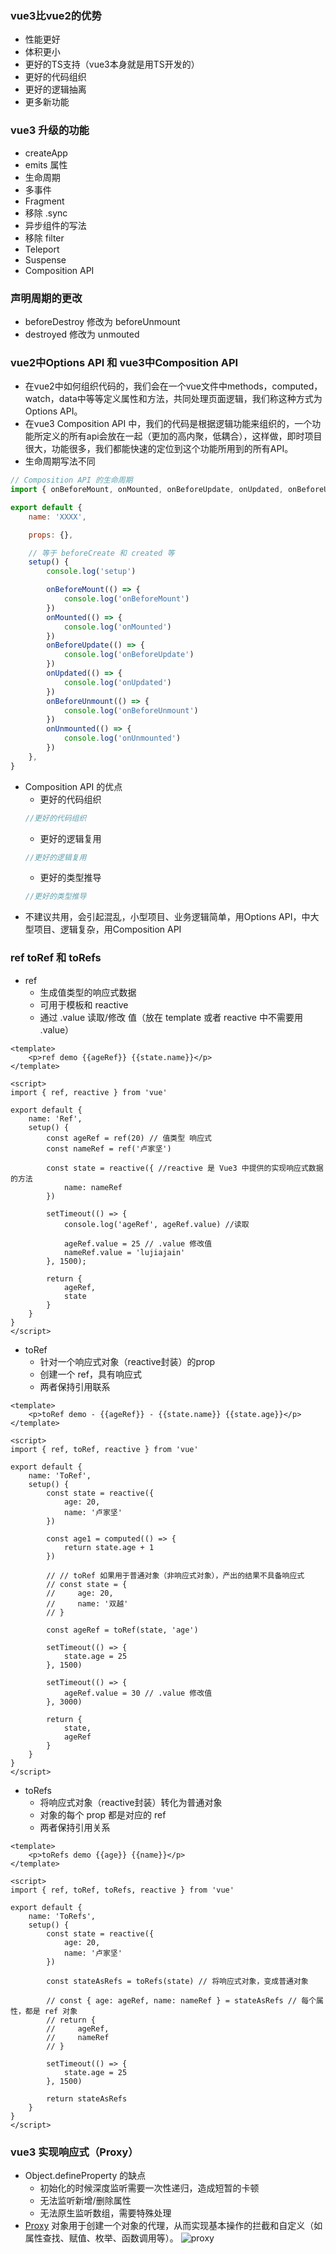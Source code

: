 ### vue3比vue2的优势
* 性能更好
* 体积更小
* 更好的TS支持（vue3本身就是用TS开发的）
* 更好的代码组织
* 更好的逻辑抽离
* 更多新功能

### vue3 升级的功能
* createApp
* emits 属性
* 生命周期
* 多事件
* Fragment
* 移除 .sync
* 异步组件的写法
* 移除 filter
* Teleport
* Suspense
* Composition API

### 声明周期的更改
* beforeDestroy 修改为 beforeUnmount
* destroyed 修改为 unmouted

### vue2中Options API 和 vue3中Composition API
* 在vue2中如何组织代码的，我们会在一个vue文件中methods，computed，watch，data中等等定义属性和方法，共同处理页面逻辑，我们称这种方式为Options API。
* 在vue3 Composition API 中，我们的代码是根据逻辑功能来组织的，一个功能所定义的所有api会放在一起（更加的高内聚，低耦合），这样做，即时项目很大，功能很多，我们都能快速的定位到这个功能所用到的所有API。
* 生命周期写法不同
```js
// Composition API 的生命周期
import { onBeforeMount, onMounted, onBeforeUpdate, onUpdated, onBeforeUnmount, onUnmounted } from 'vue'

export default {
    name: 'XXXX',

    props: {},

    // 等于 beforeCreate 和 created 等
    setup() {
        console.log('setup')

        onBeforeMount(() => {
            console.log('onBeforeMount')
        })
        onMounted(() => {
            console.log('onMounted')
        })
        onBeforeUpdate(() => {
            console.log('onBeforeUpdate')
        })
        onUpdated(() => {
            console.log('onUpdated')
        })
        onBeforeUnmount(() => {
            console.log('onBeforeUnmount')
        })
        onUnmounted(() => {
            console.log('onUnmounted')
        })
    },
}
```
* Composition API 的优点
    * 更好的代码组织
    ```js
    //更好的代码组织
    ```
    * 更好的逻辑复用
    ```js
    //更好的逻辑复用
    ```
    * 更好的类型推导
    ```js
    //更好的类型推导
    ```
* 不建议共用，会引起混乱，小型项目、业务逻辑简单，用Options API，中大型项目、逻辑复杂，用Composition API

### ref toRef 和 toRefs
* ref
    * 生成值类型的响应式数据
    * 可用于模板和 reactive
    * 通过 .value 读取/修改 值（放在 template 或者 reactive 中不需要用 .value）
```vue
<template>
    <p>ref demo {{ageRef}} {{state.name}}</p>
</template>

<script>
import { ref, reactive } from 'vue'

export default {
    name: 'Ref',
    setup() {
        const ageRef = ref(20) // 值类型 响应式
        const nameRef = ref('卢家坚')

        const state = reactive({ //reactive 是 Vue3 中提供的实现响应式数据的方法
            name: nameRef
        })

        setTimeout(() => {
            console.log('ageRef', ageRef.value) //读取

            ageRef.value = 25 // .value 修改值
            nameRef.value = 'lujiajain'
        }, 1500);

        return {
            ageRef,
            state
        }
    }
}
</script>
```
* toRef
    * 针对一个响应式对象（reactive封装）的prop
    * 创建一个 ref，具有响应式
    * 两者保持引用联系
```vue
<template>
    <p>toRef demo - {{ageRef}} - {{state.name}} {{state.age}}</p>
</template>

<script>
import { ref, toRef, reactive } from 'vue'

export default {
    name: 'ToRef',
    setup() {
        const state = reactive({
            age: 20,
            name: '卢家坚'
        })

        const age1 = computed(() => {
            return state.age + 1
        })

        // // toRef 如果用于普通对象（非响应式对象），产出的结果不具备响应式
        // const state = {
        //     age: 20,
        //     name: '双越'
        // }

        const ageRef = toRef(state, 'age')

        setTimeout(() => {
            state.age = 25
        }, 1500)

        setTimeout(() => {
            ageRef.value = 30 // .value 修改值
        }, 3000)

        return {
            state,
            ageRef
        }
    }
}
</script>
```
* toRefs
    * 将响应式对象（reactive封装）转化为普通对象
    * 对象的每个 prop 都是对应的 ref
    * 两者保持引用关系
```vue
<template>
    <p>toRefs demo {{age}} {{name}}</p>
</template>

<script>
import { ref, toRef, toRefs, reactive } from 'vue'

export default {
    name: 'ToRefs',
    setup() {
        const state = reactive({
            age: 20,
            name: '卢家坚'
        })

        const stateAsRefs = toRefs(state) // 将响应式对象，变成普通对象

        // const { age: ageRef, name: nameRef } = stateAsRefs // 每个属性，都是 ref 对象
        // return {
        //     ageRef,
        //     nameRef
        // }

        setTimeout(() => {
            state.age = 25
        }, 1500)

        return stateAsRefs
    }
}
</script>
```

### vue3 实现响应式（Proxy）
* Object.defineProperty 的缺点
    * 初始化的时候深度监听需要一次性递归，造成短暂的卡顿
    * 无法监听新增/删除属性
    * 无法原生监听数组，需要特殊处理
* [Proxy](https://juejin.cn/post/6861725116389130254) 对象用于创建一个对象的代理，从而实现基本操作的拦截和自定义（如属性查找、赋值、枚举、函数调用等）。
![proxy](https://github.com/lujiajian1/study-notes/blob/main/img/proxy.jpg)